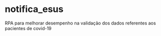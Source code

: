 # notifica_esus
RPA para melhorar desempenho na validação dos dados referentes aos pacientes de covid-19
